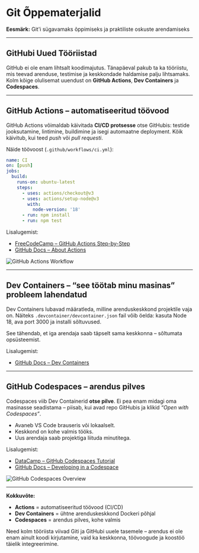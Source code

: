 #  Git Õppematerjalid

**Eesmärk:** Git'i sügavamaks õppimiseks ja praktiliste oskuste arendamiseks  


---

##  GitHubi Uued Tööriistad

GitHub ei ole enam lihtsalt koodimajutus. Tänapäeval pakub ta ka tööriistu, mis teevad arenduse, testimise ja keskkondade haldamise palju lihtsamaks. Kolm kõige olulisemat uuendust on **GitHub Actions**, **Dev Containers** ja **Codespaces**.

---

##  GitHub Actions – automatiseeritud töövood

GitHub Actions võimaldab käivitada **CI/CD protsesse** otse GitHubis: testide jooksutamine, lintimine, buildimine ja isegi automaatne deployment. Kõik käivitub, kui teed *push* või *pull requesti*.

Näide töövoost (`.github/workflows/ci.yml`):

```yaml
name: CI
on: [push]
jobs:
  build:
    runs-on: ubuntu-latest
    steps:
      - uses: actions/checkout@v3
      - uses: actions/setup-node@v3
        with:
          node-version: '18'
      - run: npm install
      - run: npm test
```

 Lisalugemist:

* [FreeCodeCamp – GitHub Actions Step-by-Step](https://www.freecodecamp.org/news/learn-to-use-github-actions-step-by-step-guide/)
* [GitHub Docs – About Actions](https://docs.github.com/en/actions)

![GitHub Actions Workflow](https://miro.medium.com/v2/resize\:fit:720/format\:webp/0*sQyU_6RKSft1_DR0)

---

##  Dev Containers – “see töötab minu masinas” probleem lahendatud

Dev Containers lubavad määratleda, milline arenduskeskkond projektile vaja on.
Näiteks `.devcontainer/devcontainer.json` fail võib öelda: kasuta Node 18, ava port 3000 ja installi sõltuvused.

See tähendab, et iga arendaja saab täpselt sama keskkonna – sõltumata opsüsteemist.

 Lisalugemist:

* [GitHub Docs – Dev Containers](https://code.visualstudio.com/docs/devcontainers/containers)

---

##  GitHub Codespaces – arendus pilves

Codespaces viib Dev Containerid **otse pilve**. Ei pea enam midagi oma masinasse seadistama – piisab, kui avad repo GitHubis ja klikid *“Open with Codespaces”*.

* Avaneb VS Code brauseris või lokaalselt.
* Keskkond on kohe valmis tööks.
* Uus arendaja saab projektiga liituda minutitega.

 Lisalugemist:

* [DataCamp – GitHub Codespaces Tutorial](https://www.datacamp.com/tutorial/github-codespaces)
* [GitHub Docs – Developing in a Codespace](https://docs.github.com/en/codespaces/developing-in-a-codespace/developing-in-a-codespace)

![GitHub Codespaces Overview](https://docs.github.com/assets/cb-355846/mw-1440/images/help/codespaces/codespace-overview-annotated.webp)

---

 **Kokkuvõte:**

* **Actions** = automatiseeritud töövood (CI/CD)
* **Dev Containers** = ühtne arenduskeskkond Dockeri põhjal
* **Codespaces** = arendus pilves, kohe valmis

Need kolm tööriista viivad Giti ja GitHubi uuele tasemele – arendus ei ole enam ainult koodi kirjutamine, vaid ka keskkonna, töövoogude ja koostöö täielik integreerimine.
